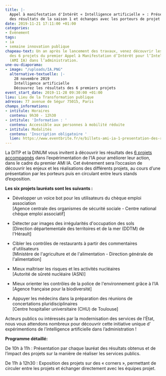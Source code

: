 ```yaml
---
title: |-
  Appel à manifestation d'Intérêt « Intelligence artificielle » : Présentation
  des résultats de la saison 1 et échanges avec les porteurs de projet
date: 2019-11-21 17:11:00 +01:00
categories:
- Évènement
tags:
- ia
- semaine innovation publique
chapeau-text: Un an après le lancement des travaux, venez découvrir les résultats
  des 6 projets du premier Appel à Manifestation d’Intérêt pour l’Intelligence Artificielle
  (AMI IA) dans l’administration.
une-ou-diaporama:
- image: "/uploads/IA.PNG"
  alternative-textuelle: |-
    28 novembre 2019
    Intelligence artificielle
    Découvrez les résultats des 6 premiers projets
event_start_date: 2019-11-28 09:30:00 +01:00
lieu: Lieu de la Transformation publique
adresse: 77 avenue de Ségur 75015, Paris
champs_informations:
- intitule: Horaires
  contenu: 9h30 - 12h30
- intitule: 'Information : '
  contenu: Accessible aux personnes à mobilité réduite
- intitule: Modalités
  contenu: 'Inscription obligatoire '
  lien: https://www.eventbrite.fr/e/billets-ami-ia-1-presentation-des-resultats-et-echanges-avec-les-laureats-78620041661
---
```


La DITP et la DINUM vous invitent à découvrir les résultats des [6 projets accompagnés](https://www.etalab.gouv.fr/intelligence-artificielle-decouvrez-les-6-projets-laureats-de-lappel-a-manifestation-dinteret-ia) dans l’expérimentation de l’IA pour améliorer leur action, dans le cadre du premier AMI IA. Cet évènement sera l’occasion de découvrir les enjeux et les réalisations des différents projets, au cours d’une présentation par les porteurs puis en circulant entre leurs stands d’exposition.

**Les six projets lauréats sont les suivants :**

* Développer un voice bot pour les utilisateurs du chèque emploi association\
  \[Agence centrale des organismes de sécurité sociale - Centre national chèque emploi associatif\]

* Détecter par images des irrégularités d'occupation des sols\
  \[Direction départementale des territoires et de la mer (DDTM) de l'Hérault\]

* Cibler les contrôles de restaurants à partir des commentaires d'utilisateurs\
  \[Ministère de l'agriculture et de l'alimentation - Direction générale de l'alimentation\]

* Mieux maîtriser les risques et les activités nucléaires\
  \[Autorité de sûreté nucléaire (ASN)\]

* Mieux orienter les contrôles de la police de l'environnement grâce à l’IA\
  \[Agence française pour la biodiversité\]

* Appuyer les médecins dans la préparation des réunions de concertations pluridisciplinaires\
  \[Centre hospitalier universitaire (CHU) de Toulouse\]

Acteurs publics ou intéressés par la modernisation des services de l’État, nous vous attendons nombreux pour découvrir cette initiative unique d’ expérimentions de l’intelligence artificielle dans l’administration !

**Programme détaillé:**

De 10h à 11h : Présentation par chaque lauréat des résultats obtenus et de l’impact des projets sur la manière de réaliser les services publics.

De 11h à 12h30 : Exposition des projets sur des « corners », permettant de circuler entre les projets et échanger directement avec les équipes projet.